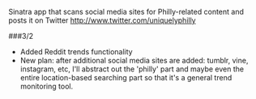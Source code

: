 Sinatra app that scans social media sites for Philly-related content and posts it on Twitter
http://www.twitter.com/uniquelyphilly

###3/2
 * Added Reddit trends functionality
 * New plan: after additional social media sites are added: tumblr, vine, instagram, etc, I'll abstract out the 'philly' part and maybe even the entire location-based searching part so that it's a general trend monitoring tool.
